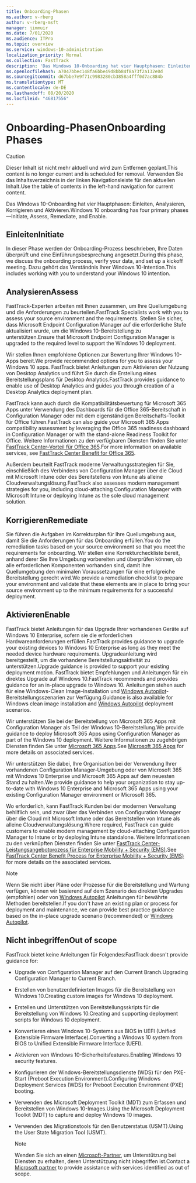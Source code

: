 ```yaml
---
title: Onboarding-Phasen
ms.author: v-rberg
author: v-rberg-msft
manager: jimmuir
ms.date: 7/01/2020
ms.audience: ITPro
ms.topic: overview
ms.service: windows-10-administration
localization_priority: Normal
ms.collection: FastTrack
description: 'Das Windows 10-Onboarding hat vier Hauptphasen: Einleiten, Analysieren, Korrigieren und Aktivieren.'
ms.openlocfilehash: a7047bbec148fa6bbe49d8bb84f8a73f2a132e0d
ms.sourcegitcommit: d67bbe7e9f71c9983280cb3858a4fff0d7ac884b
ms.translationtype: MT
ms.contentlocale: de-DE
ms.lasthandoff: 08/20/2020
ms.locfileid: "46817556"
---
```

# <a name="onboarding-phases"></a><span data-ttu-id="e4f21-103">Onboarding-Phasen</span><span class="sxs-lookup"><span data-stu-id="e4f21-103">Onboarding Phases</span></span>

> [!CAUTION]
> <span data-ttu-id="e4f21-104">Dieser Inhalt ist nicht mehr aktuell und wird zum Entfernen geplant.</span><span class="sxs-lookup"><span data-stu-id="e4f21-104">This content is no longer current and is scheduled for removal.</span></span> <span data-ttu-id="e4f21-105">Verwenden Sie das Inhaltsverzeichnis in der linken Navigationsleiste für den aktuellen Inhalt.</span><span class="sxs-lookup"><span data-stu-id="e4f21-105">Use the table of contents in the left-hand navigation for current content.</span></span>

<span data-ttu-id="e4f21-106">Das Windows 10-Onboarding hat vier Hauptphasen: Einleiten, Analysieren, Korrigieren und Aktivieren.</span><span class="sxs-lookup"><span data-stu-id="e4f21-106">Windows 10 onboarding has four primary phases—Initiate, Assess, Remediate, and Enable.</span></span>

## <a name="initiate"></a><span data-ttu-id="e4f21-107">Einleiten</span><span class="sxs-lookup"><span data-stu-id="e4f21-107">Initiate</span></span>

<span data-ttu-id="e4f21-108">In dieser Phase werden der Onboarding-Prozess beschrieben, Ihre Daten überprüft und eine Einführungsbesprechung angesetzt.</span><span class="sxs-lookup"><span data-stu-id="e4f21-108">During this phase, we discuss the onboarding process, verify your data, and set up a kickoff meeting.</span></span> <span data-ttu-id="e4f21-109">Dazu gehört das Verständnis Ihrer Windows 10-Intention.</span><span class="sxs-lookup"><span data-stu-id="e4f21-109">This includes working with you to understand your Windows 10 intention.</span></span>

## <a name="assess"></a><span data-ttu-id="e4f21-110">Analysieren</span><span class="sxs-lookup"><span data-stu-id="e4f21-110">Assess</span></span>

<span data-ttu-id="e4f21-111">FastTrack-Experten arbeiten mit Ihnen zusammen, um Ihre Quellumgebung und die Anforderungen zu beurteilen.</span><span class="sxs-lookup"><span data-stu-id="e4f21-111">FastTrack Specialists work with you to assess your source environment and the requirements.</span></span> <span data-ttu-id="e4f21-112">Stellen Sie sicher, dass Microsoft Endpoint Configuration Manager auf die erforderliche Stufe aktualisiert wurde, um die Windows 10-Bereitstellung zu unterstützen.</span><span class="sxs-lookup"><span data-stu-id="e4f21-112">Ensure that Microsoft Endpoint Configuration Manager is upgraded to the required level to support the Windows 10 deployment.</span></span> 

<span data-ttu-id="e4f21-113">Wir stellen Ihnen empfohlene Optionen zur Bewertung Ihrer Windows 10-Apps bereit.</span><span class="sxs-lookup"><span data-stu-id="e4f21-113">We provide recommended options for you to assess your Windows 10 apps.</span></span> <span data-ttu-id="e4f21-114">FastTrack bietet Anleitungen zum Aktivieren der Nutzung von Desktop Analytics und führt Sie durch die Erstellung eines Bereitstellungsplans für Desktop Analytics.</span><span class="sxs-lookup"><span data-stu-id="e4f21-114">FastTrack provides guidance to enable use of Desktop Analytics and guides you through creation of a Desktop Analytics deployment plan.</span></span>

<span data-ttu-id="e4f21-115">FastTrack kann auch durch die Kompatibilitätsbewertung für Microsoft 365 Apps unter Verwendung des Dashboards für die Office 365-Bereitschaft in Configuration Manager oder mit dem eigenständigen Bereitschafts-Toolkit für Office führen.</span><span class="sxs-lookup"><span data-stu-id="e4f21-115">FastTrack can also guide your Microsoft 365 Apps compatibility assessment by leveraging the Office 365 readiness dashboard in Configuration Manager or with the stand-alone Readiness Toolkit for Office.</span></span> <span data-ttu-id="e4f21-116">Weitere Informationen zu den verfügbaren Diensten finden Sie unter [FastTrack Center-Vorteil für Office 365](O365-fasttrack-benefit-for-office-365.md).</span><span class="sxs-lookup"><span data-stu-id="e4f21-116">For more information on available services, see [FastTrack Center Benefit for Office 365](O365-fasttrack-benefit-for-office-365.md).</span></span> 

<span data-ttu-id="e4f21-117">Außerdem beurteilt FastTrack moderne Verwaltungsstrategien für Sie, einschließlich des Verbindens von Configuration Manager über die Cloud mit Microsoft Intune oder des Bereitstellens von Intune als alleine Cloudverwaltungslösung.</span><span class="sxs-lookup"><span data-stu-id="e4f21-117">FastTrack also assesses modern management strategies for you, including cloud-attaching Configuration Manager with Microsoft Intune or deploying Intune as the sole cloud management solution.</span></span>

## <a name="remediate"></a><span data-ttu-id="e4f21-118">Korrigieren</span><span class="sxs-lookup"><span data-stu-id="e4f21-118">Remediate</span></span>

<span data-ttu-id="e4f21-119">Sie führen die Aufgaben im Korrekturplan für Ihre Quellumgebung aus, damit Sie die Anforderungen für das Onboarding erfüllen.</span><span class="sxs-lookup"><span data-stu-id="e4f21-119">You do the remediation tasks based on your source environment so that you meet the requirements for onboarding.</span></span> <span data-ttu-id="e4f21-120">Wir stellen eine Korrekturcheckliste bereit, anhand derer Sie Ihre Umgebung vorbereiten und überprüfen können, ob alle erforderlichen Komponenten vorhanden sind, damit ihre Quellumgebung den minimalen Voraussetzungen für eine erfolgreiche Bereitstellung gerecht wird.</span><span class="sxs-lookup"><span data-stu-id="e4f21-120">We provide a remediation checklist to prepare your environment and validate that these elements are in place to bring your source environment up to the minimum requirements for a successful deployment.</span></span> 

## <a name="enable"></a><span data-ttu-id="e4f21-121">Aktivieren</span><span class="sxs-lookup"><span data-stu-id="e4f21-121">Enable</span></span>

<span data-ttu-id="e4f21-122">FastTrack bietet Anleitungen für das Upgrade Ihrer vorhandenen Geräte auf Windows 10 Enterprise, sofern sie die erforderlichen Hardwareanforderungen erfüllen.</span><span class="sxs-lookup"><span data-stu-id="e4f21-122">FastTrack provides guidance to upgrade your existing devices to Windows 10 Enterprise as long as they meet the needed device hardware requirements.</span></span> <span data-ttu-id="e4f21-123">Upgradeanleitung wird bereitgestellt, um die vorhandene Bereitstellungsaktivität zu unterstützen.</span><span class="sxs-lookup"><span data-stu-id="e4f21-123">Upgrade guidance is provided to support your existing deployment motion.</span></span> <span data-ttu-id="e4f21-124">FastTrack bietet Empfehlungen und Anleitungen für ein direktes Upgrade auf Windows 10.</span><span class="sxs-lookup"><span data-stu-id="e4f21-124">FastTrack recommends and provides guidance for an in-place upgrade to Windows 10.</span></span> <span data-ttu-id="e4f21-125">Anleitungen stehen auch für eine Windows-Clean Image-Installation und [Windows Autopilot](EMS-onboarding-phases.md#windows-autopilot)-Bereitstellungsszenarien zur Verfügung.</span><span class="sxs-lookup"><span data-stu-id="e4f21-125">Guidance is also available for Windows clean image installation and [Windows Autopilot](EMS-onboarding-phases.md#windows-autopilot) deployment scenarios.</span></span> 

<span data-ttu-id="e4f21-126">Wir unterstützen Sie bei der Bereitstellung von Microsoft 365 Apps mit Configuration Manager als Teil der Windows 10-Bereitstellung.</span><span class="sxs-lookup"><span data-stu-id="e4f21-126">We provide guidance to deploy Microsoft 365 Apps using Configuration Manager as part of the Windows 10 deployment.</span></span> <span data-ttu-id="e4f21-127">Weitere Informationen zu zugehörigen Diensten finden Sie unter [Microsoft 365 Apps](O365-onboarding-and-migration.md#microsoft-365-apps).</span><span class="sxs-lookup"><span data-stu-id="e4f21-127">See [Microsoft 365 Apps](O365-onboarding-and-migration.md#microsoft-365-apps) for more details on associated services.</span></span>

<span data-ttu-id="e4f21-128">Wir unterstützen Sie dabei, Ihre Organisation bei der Verwendung Ihrer vorhandenen Configuration Manager-Umgebung oder von Microsoft 365 mit Windows 10 Enterprise und Microsoft 365 Apps auf dem neuesten Stand zu halten.</span><span class="sxs-lookup"><span data-stu-id="e4f21-128">We provide guidance to help your organization to stay up-to-date with Windows 10 Enterprise and Microsoft 365 Apps using your existing Configuration Manager environment or Microsoft 365.</span></span>

<span data-ttu-id="e4f21-129">Wo erforderlich, kann FastTrack Kunden bei der modernen Verwaltung behilflich sein, und zwar über das Verbinden von Configuration Manager über die Cloud mit Microsoft Intune oder das Bereitstellen von Intune als alleine Cloudverwaltungslösung.</span><span class="sxs-lookup"><span data-stu-id="e4f21-129">Where required, FastTrack can guide customers to enable modern management by cloud-attaching Configuration Manager to Intune or by deploying Intune standalone.</span></span> <span data-ttu-id="e4f21-130">Weitere Informationen zu den verknüpften Diensten finden Sie unter [FastTrack Center-Leistungsangebotprozess für Enterprise Mobility + Security (EMS)](EMS-fasttrack-process.md).</span><span class="sxs-lookup"><span data-stu-id="e4f21-130">See [FastTrack Center Benefit Process for Enterprise Mobility + Security (EMS)](EMS-fasttrack-process.md) for more details on the associated services.</span></span>

> [!NOTE]
> <span data-ttu-id="e4f21-131">Wenn Sie nicht über Pläne oder Prozesse für die Bereitstellung und Wartung verfügen, können wir basierend auf dem Szenario des direkten Upgrades (empfohlen) oder von [Windows Autopilot](EMS-onboarding-phases.md#windows-autopilot) Anleitungen für bewährte Methoden bereitstellen.</span><span class="sxs-lookup"><span data-stu-id="e4f21-131">If you don't have an existing plan or process for deployment and maintenance, we can provide best practice guidance based on the in-place upgrade scenario (recommended) or [Windows Autopilot](EMS-onboarding-phases.md#windows-autopilot).</span></span>

## <a name="out-of-scope"></a><span data-ttu-id="e4f21-132">Nicht inbegriffen</span><span class="sxs-lookup"><span data-stu-id="e4f21-132">Out of scope</span></span>

<span data-ttu-id="e4f21-133">FastTrack bietet keine Anleitungen für Folgendes:</span><span class="sxs-lookup"><span data-stu-id="e4f21-133">FastTrack doesn't provide guidance for:</span></span>

- <span data-ttu-id="e4f21-134">Upgrade von Configuration Manager auf den Current Branch.</span><span class="sxs-lookup"><span data-stu-id="e4f21-134">Upgrading Configuration Manager to Current Branch.</span></span>
- <span data-ttu-id="e4f21-135">Erstellen von benutzerdefinierten Images für die Bereitstellung von Windows 10.</span><span class="sxs-lookup"><span data-stu-id="e4f21-135">Creating custom images for Windows 10 deployment.</span></span>
- <span data-ttu-id="e4f21-136">Erstellen und Unterstützen von Bereitstellungsskripts für die Bereitstellung von Windows 10.</span><span class="sxs-lookup"><span data-stu-id="e4f21-136">Creating and supporting deployment scripts for Windows 10 deployment.</span></span>
- <span data-ttu-id="e4f21-137">Konvertieren eines Windows 10-Systems aus BIOS in UEFI (Unified Extensible Firmware Interface).</span><span class="sxs-lookup"><span data-stu-id="e4f21-137">Converting a Windows 10 system from BIOS to Unified Extensible Firmware Interface (UEFI).</span></span>
- <span data-ttu-id="e4f21-138">Aktivieren von Windows 10-Sicherheitsfeatures.</span><span class="sxs-lookup"><span data-stu-id="e4f21-138">Enabling Windows 10 security features.</span></span> 
- <span data-ttu-id="e4f21-139">Konfigurieren der Windows-Bereitstellungsdienste (WDS) für den PXE-Start (Preboot Execution Environment).</span><span class="sxs-lookup"><span data-stu-id="e4f21-139">Configuring Windows Deployment Services (WDS) for Preboot Execution Environment (PXE) booting.</span></span>
- <span data-ttu-id="e4f21-140">Verwenden des Microsoft Deployment Toolkit (MDT) zum Erfassen und Bereitstellen von Windows 10-Images.</span><span class="sxs-lookup"><span data-stu-id="e4f21-140">Using the Microsoft Deployment Toolkit (MDT) to capture and deploy Windows 10 images.</span></span>
- <span data-ttu-id="e4f21-141">Verwenden des Migrationstools für den Benutzerstatus (USMT).</span><span class="sxs-lookup"><span data-stu-id="e4f21-141">Using the User State Migration Tool (USMT).</span></span>

  > [!NOTE]
  > <span data-ttu-id="e4f21-142">Wenden Sie sich an einen [Microsoft-Partner](https://go.microsoft.com/fwlink/?linkid=2080150), um Unterstützung bei Diensten zu erhalten, deren Unterstützung nicht inbegriffen ist.</span><span class="sxs-lookup"><span data-stu-id="e4f21-142">Contact a [Microsoft partner](https://go.microsoft.com/fwlink/?linkid=2080150) to provide assistance with services identified as out of scope.</span></span>

 